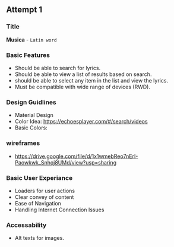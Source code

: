 ## Attempt 1

### Title
**Musica** - `Latin word`

### Basic Features
- Should be able to search for lyrics.
- Should be able to view a list of results based on search.
- should be able to select any item in the list and view the lyrics.
- Must be compatible with wide range of devices (RWD).

### Design Guidlines
- Material Design
- Color Idea: https://echoesplayer.com/#/search/videos
- Basic Colors: 

### wireframes
- https://drive.google.com/file/d/1x1wmebReo7nErI-Paowkwk_Snhqj8UMd/view?usp=sharing

### Basic User Experiance
- Loaders for user actions
- Clear convey of content
- Ease of Navigation
- Handling Internet Connection Issues

### Accessability
- Alt texts for images.
